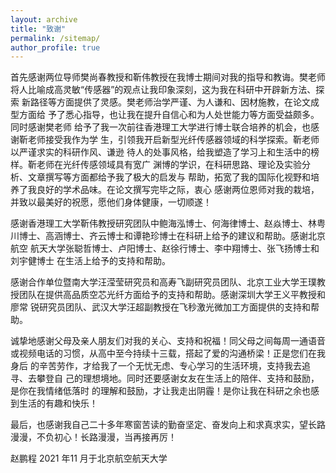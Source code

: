 ```yaml
---
layout: archive
title: "致谢"
permalink: /sitemap/
author_profile: true
---
```

  首先感谢两位导师樊尚春教授和靳伟教授在我博士期间对我的指导和教诲。樊老师 将人比喻成高灵敏“传感器”的观点让我印象深刻，这为我在科研中开辟新方法、探索 新路径等方面提供了灵感。樊老师治学严谨、为人谦和、因材施教，在论文成型方面给 予了悉心指导，也让我在提升自信心和为人处世能力等方面受益颇多。同时感谢樊老师 给予了我一次前往香港理工大学进行博士联合培养的机会，也感谢靳老师接受我作为学 生，引领我开启新型光纤传感器领域的科学探索。靳老师以严谨求实的科研作风、谦逊 待人的处事风格，给我塑造了学习上和生活中的榜样。靳老师在光纤传感领域具有宽广 渊博的学识，在科研思路、理论及实验分析、文章撰写等方面都给予我了极大的启发与 帮助，拓宽了我的国际化视野和培养了我良好的学术品味。在论文撰写完毕之际，衷心 感谢两位恩师对我的栽培，并致以最美好的祝愿，愿他们身体健康，一切顺遂！

  感谢香港理工大学靳伟教授研究团队中鲍海泓博士、何海律博士、赵焱博士、林粤 川博士、高涵博士、齐云博士和谭艳珍博士在科研上给予的建议和帮助。感谢北京航空 航天大学张聪哲博士、卢阳博士、赵徐行博士、李中翔博士、张飞扬博士和刘宇健博士 在生活上给予的支持和帮助。

  感谢合作单位暨南大学汪滢莹研究员和高寿飞副研究员团队、北京工业大学王璞教 授团队在提供高品质空芯光纤方面给予的支持和帮助。感谢深圳大学王义平教授和廖常 锐研究员团队、武汉大学汪超副教授在飞秒激光微加工方面提供的支持和帮助。

  诚挚地感谢父母及亲人朋友们对我的关心、支持和祝福！同父母之间每周一通语音 或视频电话的习惯，从高中至今持续十三载，搭起了爱的沟通桥梁！正是您们在我身后 的辛苦劳作，才给我了一个无忧无虑、专心学习的生活环境，支持我去追寻、去攀登自 己的理想境地。同时还要感谢女友在生活上的陪伴、支持和鼓励，是你在我情绪低落时 的理解和鼓励，才让我走出阴霾！是你让我在科研之余也感到生活的有趣和快乐！

  最后，也感谢我自己二十多年寒窗苦读的勤奋坚定、奋发向上和求真求实，望长路漫漫，不负初心！长路漫漫，当再接再厉！ 
  
  赵鹏程 
  2021 年11 月于北京航空航天大学
